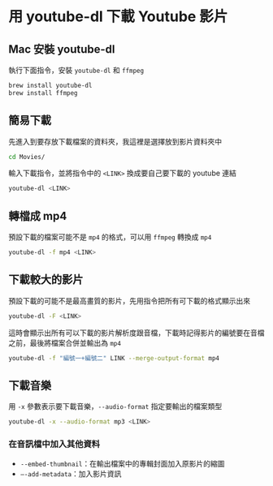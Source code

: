 # 用 youtube-dl 下載 Youtube 影片

## Mac 安裝 youtube-dl

執行下面指令，安裝 `youtube-dl` 和 `ffmpeg`

``` bash
brew install youtube-dl
brew install ffmpeg
```

## 簡易下載

先進入到要存放下載檔案的資料夾，我這裡是選擇放到影片資料夾中

``` bash
cd Movies/
```

輸入下載指令，並將指令中的 `<LINK>` 換成要自己要下載的 youtube 連結

``` bash
youtube-dl <LINK>
```

## 轉檔成 mp4

預設下載的檔案可能不是 `mp4` 的格式，可以用 `ffmpeg` 轉換成 `mp4`

``` bash
youtube-dl -f mp4 <LINK>
```

## 下載較大的影片

預設下載的可能不是最高畫質的影片，先用指令把所有可下載的格式顯示出來

``` bash
youtube-dl -F <LINK>
```

這時會顯示出所有可以下載的影片解析度跟音檔，下載時記得影片的編號要在音檔之前，最後將檔案合併並輸出為 `mp4`

``` bash
youtube-dl -f "編號一+編號二" LINK --merge-output-format mp4
```

## 下載音樂

用 `-x` 參數表示要下載音樂，`--audio-format` 指定要輸出的檔案類型

``` bash
youtube-dl -x --audio-format mp3 <LINK>
```

### 在音訊檔中加入其他資料

* `--embed-thumbnail`：在輸出檔案中的專輯封面加入原影片的縮圖
* `—-add-metadata`：加入影片資訊